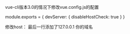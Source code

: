 <!--
 * @Author: your name
 * @Date: 2021-04-22 15:25:57
 * @LastEditTime: 2021-04-22 15:26:55
 * @LastEditors: Please set LastEditors
 * @Description: In User Settings Edit
 * @FilePath: \learn\vue内网穿透配置.md
-->
vue-cli版本3.0的情况下修改vue.config.js的配置

module.exports = {
  devServer: {
    disableHostCheck: true
  }
}

修改host：
最后一行添加了127.0.0.1  你的域名